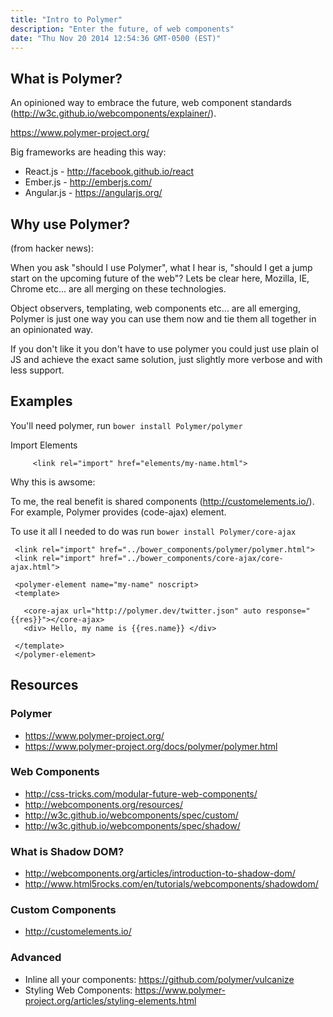 ```yaml
---
title: "Intro to Polymer"
description: "Enter the future, of web components"
date: "Thu Nov 20 2014 12:54:36 GMT-0500 (EST)"
---
```


## What is Polymer?

An opinioned way to embrace the future, web component standards (http://w3c.github.io/webcomponents/explainer/).

https://www.polymer-project.org/

Big frameworks are heading this way: 

 - React.js - http://facebook.github.io/react
 - Ember.js - http://emberjs.com/
 - Angular.js - https://angularjs.org/

## Why use Polymer?

(from hacker news): 

When you ask "should I use Polymer", what I hear is, "should I get a jump start on the upcoming future of the web"? Lets       be clear here, Mozilla, IE, Chrome etc... are all merging on these technologies. 
     
Object observers, templating, web components etc... are all emerging, Polymer is just one way you can use them now and tie them all together in an opinionated way. 

If you don't like it you don't have to use polymer you could just use plain ol JS and achieve the exact same solution,         just slightly more verbose and with less support.


## Examples

You'll need polymer, run `bower install Polymer/polymer`

Import Elements

         <link rel="import" href="elements/my-name.html">

Why this is awsome:

To me, the real benefit is shared components (http://customelements.io/). For example, Polymer provides (code-ajax) element. 

To use it all I needed to do was run `bower install Polymer/core-ajax`

     <link rel="import" href="../bower_components/polymer/polymer.html">
     <link rel="import" href="../bower_components/core-ajax/core-ajax.html">
     
     <polymer-element name="my-name" noscript>
     <template>
     
       <core-ajax url="http://polymer.dev/twitter.json" auto response="{{res}}"></core-ajax>
       <div> Hello, my name is {{res.name}} </div>
     
     </template>
     </polymer-element>

## Resources

### Polymer

 - https://www.polymer-project.org/
 - https://www.polymer-project.org/docs/polymer/polymer.html

### Web Components

 - http://css-tricks.com/modular-future-web-components/
 - http://webcomponents.org/resources/
 - http://w3c.github.io/webcomponents/spec/custom/
 - http://w3c.github.io/webcomponents/spec/shadow/

### What is Shadow DOM?

 - http://webcomponents.org/articles/introduction-to-shadow-dom/
 - http://www.html5rocks.com/en/tutorials/webcomponents/shadowdom/

### Custom Components

 - http://customelements.io/
 
### Advanced

 - Inline all your components: https://github.com/polymer/vulcanize
 - Styling Web Components: https://www.polymer-project.org/articles/styling-elements.html
